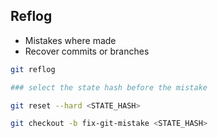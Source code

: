 ## Reflog
- Mistakes where made
- Recover commits or branches

```bash
git reflog

### select the state hash before the mistake

git reset --hard <STATE_HASH>

git checkout -b fix-git-mistake <STATE_HASH>
```
